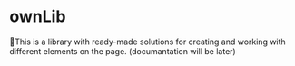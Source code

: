 # ownLib
&#129351;This is a library with ready-made solutions for creating and working with different elements on the page.
(documantation will be later)
